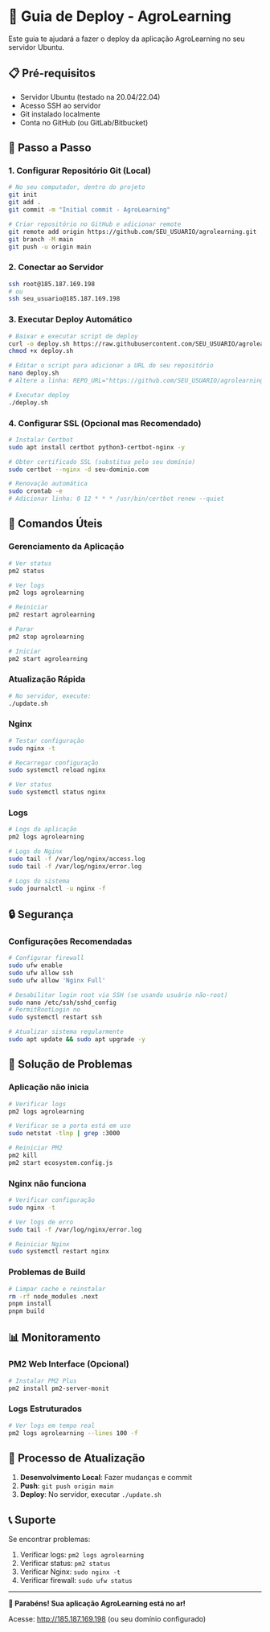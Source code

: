 # 🚀 Guia de Deploy - AgroLearning

Este guia te ajudará a fazer o deploy da aplicação AgroLearning no seu servidor Ubuntu.

## 📋 Pré-requisitos

- Servidor Ubuntu (testado na 20.04/22.04)
- Acesso SSH ao servidor
- Git instalado localmente
- Conta no GitHub (ou GitLab/Bitbucket)

## 🎯 Passo a Passo

### 1. Configurar Repositório Git (Local)

```bash
# No seu computador, dentro do projeto
git init
git add .
git commit -m "Initial commit - AgroLearning"

# Criar repositório no GitHub e adicionar remote
git remote add origin https://github.com/SEU_USUARIO/agrolearning.git
git branch -M main
git push -u origin main
```

### 2. Conectar ao Servidor

```bash
ssh root@185.187.169.198
# ou
ssh seu_usuario@185.187.169.198
```

### 3. Executar Deploy Automático

```bash
# Baixar e executar script de deploy
curl -o deploy.sh https://raw.githubusercontent.com/SEU_USUARIO/agrolearning/main/deploy.sh
chmod +x deploy.sh

# Editar o script para adicionar a URL do seu repositório
nano deploy.sh
# Altere a linha: REPO_URL="https://github.com/SEU_USUARIO/agrolearning.git"

# Executar deploy
./deploy.sh
```

### 4. Configurar SSL (Opcional mas Recomendado)

```bash
# Instalar Certbot
sudo apt install certbot python3-certbot-nginx -y

# Obter certificado SSL (substitua pelo seu domínio)
sudo certbot --nginx -d seu-dominio.com

# Renovação automática
sudo crontab -e
# Adicionar linha: 0 12 * * * /usr/bin/certbot renew --quiet
```

## 🔧 Comandos Úteis

### Gerenciamento da Aplicação
```bash
# Ver status
pm2 status

# Ver logs
pm2 logs agrolearning

# Reiniciar
pm2 restart agrolearning

# Parar
pm2 stop agrolearning

# Iniciar
pm2 start agrolearning
```

### Atualização Rápida
```bash
# No servidor, execute:
./update.sh
```

### Nginx
```bash
# Testar configuração
sudo nginx -t

# Recarregar configuração
sudo systemctl reload nginx

# Ver status
sudo systemctl status nginx
```

### Logs
```bash
# Logs da aplicação
pm2 logs agrolearning

# Logs do Nginx
sudo tail -f /var/log/nginx/access.log
sudo tail -f /var/log/nginx/error.log

# Logs do sistema
sudo journalctl -u nginx -f
```

## 🔒 Segurança

### Configurações Recomendadas

```bash
# Configurar firewall
sudo ufw enable
sudo ufw allow ssh
sudo ufw allow 'Nginx Full'

# Desabilitar login root via SSH (se usando usuário não-root)
sudo nano /etc/ssh/sshd_config
# PermitRootLogin no
sudo systemctl restart ssh

# Atualizar sistema regularmente
sudo apt update && sudo apt upgrade -y
```

## 🐛 Solução de Problemas

### Aplicação não inicia
```bash
# Verificar logs
pm2 logs agrolearning

# Verificar se a porta está em uso
sudo netstat -tlnp | grep :3000

# Reiniciar PM2
pm2 kill
pm2 start ecosystem.config.js
```

### Nginx não funciona
```bash
# Verificar configuração
sudo nginx -t

# Ver logs de erro
sudo tail -f /var/log/nginx/error.log

# Reiniciar Nginx
sudo systemctl restart nginx
```

### Problemas de Build
```bash
# Limpar cache e reinstalar
rm -rf node_modules .next
pnpm install
pnpm build
```

## 📊 Monitoramento

### PM2 Web Interface (Opcional)
```bash
# Instalar PM2 Plus
pm2 install pm2-server-monit
```

### Logs Estruturados
```bash
# Ver logs em tempo real
pm2 logs agrolearning --lines 100 -f
```

## 🔄 Processo de Atualização

1. **Desenvolvimento Local**: Fazer mudanças e commit
2. **Push**: `git push origin main`
3. **Deploy**: No servidor, executar `./update.sh`

## 📞 Suporte

Se encontrar problemas:

1. Verificar logs: `pm2 logs agrolearning`
2. Verificar status: `pm2 status`
3. Verificar Nginx: `sudo nginx -t`
4. Verificar firewall: `sudo ufw status`

---

**🎉 Parabéns! Sua aplicação AgroLearning está no ar!**

Acesse: http://185.187.169.198 (ou seu domínio configurado)

